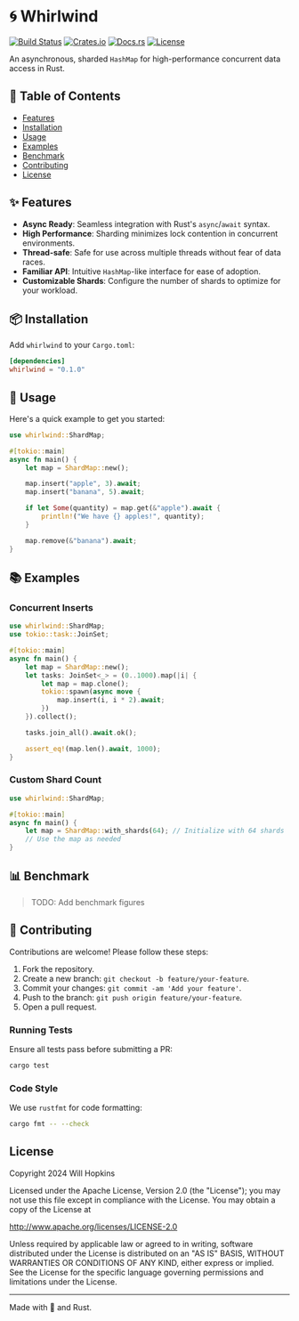 # 🌀 Whirlwind

[![Build Status](https://img.shields.io/github/actions/workflow/status/fortress-build/whirlwind/rust.yml?branch=main)](https://github.com/yourusername/shardmap/actions)
[![Crates.io](https://img.shields.io/crates/v/whirlwind)](https://crates.io/crates/whirlwind)
[![Docs.rs](https://docs.rs/whirlwind/badge.svg)](https://docs.rs/whirlwind)
[![License](https://img.shields.io/crates/l/whirlwind)](https://github.com/fortress-build/whirlwind/blob/main/LICENSE)

An asynchronous, sharded `HashMap` for high-performance concurrent data access
in Rust.

## 📖 Table of Contents

- [Features](#-features)
- [Installation](#-installation)
- [Usage](#-usage)
- [Examples](#-examples)
- [Benchmark](#-benchmark)
- [Contributing](#-contributing)
- [License](#license)

## ✨ Features

- **Async Ready**: Seamless integration with Rust's `async`/`await` syntax.
- **High Performance**: Sharding minimizes lock contention in concurrent environments.
- **Thread-safe**: Safe for use across multiple threads without fear of data races.
- **Familiar API**: Intuitive `HashMap`-like interface for ease of adoption.
- **Customizable Shards**: Configure the number of shards to optimize for your workload.

## 📦 Installation

Add `whirlwind` to your `Cargo.toml`:

```toml
[dependencies]
whirlwind = "0.1.0"
```

## 🔧 Usage

Here's a quick example to get you started:

```rust
use whirlwind::ShardMap;

#[tokio::main]
async fn main() {
    let map = ShardMap::new();

    map.insert("apple", 3).await;
    map.insert("banana", 5).await;

    if let Some(quantity) = map.get(&"apple").await {
        println!("We have {} apples!", quantity);
    }

    map.remove(&"banana").await;
}
```

## 📚 Examples

### Concurrent Inserts

```rust
use whirlwind::ShardMap;
use tokio::task::JoinSet;

#[tokio::main]
async fn main() {
    let map = ShardMap::new();
    let tasks: JoinSet<_> = (0..1000).map(|i| {
        let map = map.clone();
        tokio::spawn(async move {
            map.insert(i, i * 2).await;
        })
    }).collect();

    tasks.join_all().await.ok();

    assert_eq!(map.len().await, 1000);
}
```

### Custom Shard Count

```rust
use whirlwind::ShardMap;

#[tokio::main]
async fn main() {
    let map = ShardMap::with_shards(64); // Initialize with 64 shards
    // Use the map as needed
}
```

## 📊 Benchmark

> TODO: Add benchmark figures

## 🤝 Contributing

Contributions are welcome! Please follow these steps:

1. Fork the repository.
2. Create a new branch: `git checkout -b feature/your-feature`.
3. Commit your changes: `git commit -am 'Add your feature'`.
4. Push to the branch: `git push origin feature/your-feature`.
5. Open a pull request.

### Running Tests

Ensure all tests pass before submitting a PR:

```sh
cargo test
```

### Code Style

We use `rustfmt` for code formatting:

```sh
cargo fmt -- --check
```

## License

Copyright 2024 Will Hopkins

Licensed under the Apache License, Version 2.0 (the "License");
you may not use this file except in compliance with the License.
You may obtain a copy of the License at

   <http://www.apache.org/licenses/LICENSE-2.0>

Unless required by applicable law or agreed to in writing, software
distributed under the License is distributed on an "AS IS" BASIS,
WITHOUT WARRANTIES OR CONDITIONS OF ANY KIND, either express or implied.
See the License for the specific language governing permissions and
limitations under the License.

---

Made with 💖 and Rust.
